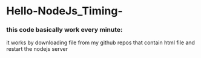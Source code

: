# Hello-NodeJs_Timing-
### this code basically work every minute:
it works by downloading file from my github repos that contain html file and restart the nodejs server
